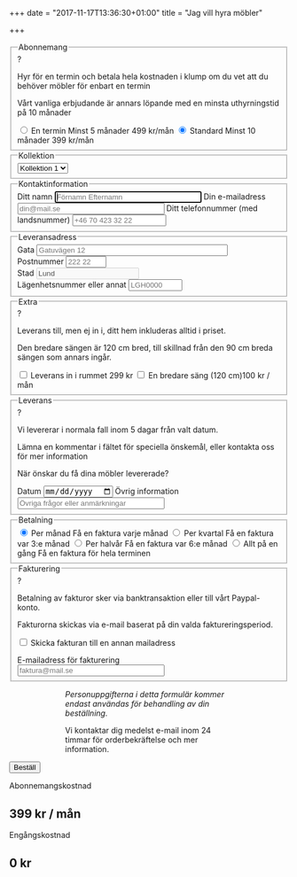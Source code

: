 +++
date = "2017-11-17T13:36:30+01:00"
title = "Jag vill hyra möbler"

+++
<form id="lease-form" aria-busy="false" data-success-url="/form/success" data-error-url="/form/error">
  <fieldset class="subscription"> 
    <legend>Abonnemang</legend>
    <div class="help">
      <span class="help-icon">?</span>
      <div class="help-info">
        <p>Hyr för en termin och betala hela kostnaden i klump om du vet att du behöver möbler för enbart en termin</p>
        <p>Vårt vanliga erbjudande är annars löpande med en minsta uthyrningstid på 10 månader</p>
      </div>
    </div>
    <input type="hidden" value="" name="collection" id="collection">
    <input type="radio" name="subscription" value="short" id="subscriptionShort">
    <label for="subscriptionShort">
      <span class="subscription-name">En termin</span>
      <span class="subscription-length">Minst 5 månader</span>
      <span class="subscription-cost" data-price="499">499 kr/mån</span>
    </label>
    <input type="radio" name="subscription" value="long" id="subscriptionLong" checked>
    <label for="subscriptionLong">
      <span class="subscription-name">Standard</span>
      <span class="subscription-length">Minst 10 månader</span>
      <span class="subscription-cost" data-price="399">399 kr/mån</span>
    </label>
  </fieldset>
  <fieldset class="collection"> 
    <legend>Kollektion</legend>
    <input type="hidden" value="" name="collection" id="collection">
    <select>
    {{ range where .Site.Pages "Section" "collections" }}
      <option>Kollektion 1</option>
    {{ end }}
    </select>
  </fieldset>
  <fieldset> 
    <legend>Kontaktinformation</legend>
    <label for="name">Ditt namn</label>
    <input required autofocus type="text" name="name" placeholder="Förnamn Efternamn" id="name" size="30">
    <label for="email">Din e-mailadress</label>
    <input required type="email" name="email" placeholder="din@mail.se" id="email" size="30">
    <label for="telephone">Ditt telefonnummer (med landsnummer)</label>
    <input required type="tel" name="telephone" placeholder="+46 70 423 32 22" id="telephone" size="18">
  </fieldset>
  <fieldset> 
    <legend>Leveransadress</legend>
    <label for="street">Gata</label>
    <input required type="text" name="street" placeholder="Gatuvägen 12" id="street" size="40">
    <div>
      <div>
        <label for="postal">Postnummer</label>
        <input required type="text" name="postal" placeholder="222 22" id="postal" size="6">
      </div>
      <div>
        <label for="city">Stad</label>
        <input required type="text" name="city" placeholder="Lund" id="city" value="Lund" disabled>
      </div>
    </div>
    <label for="room">Lägenhetsnummer eller annat</label>
    <input type="text" name="room" placeholder="LGH0000" id="room" size="9">
  </fieldset>
  <fieldset> 
    <legend>Extra</legend>
    <div class="help">
      <span class="help-icon">?</span>
      <div class="help-info">
        <p>Leverans till, men ej in i, ditt hem inkluderas alltid i priset.</p>
        <p>Den bredare sängen är 120 cm bred, till skillnad från den 90 cm breda sängen som annars ingår.</p>
      </div>
    </div>
    <input type="checkbox" name="homeDelivery" id="homeDelivery">
    <label for="homeDelivery">Leverans in i rummet <span data-fee="299">299 kr</span></label>
    <input type="checkbox" name="wideBed" id="wideBed">
    <label for="wideBed">En bredare säng (120 cm)<span data-price="100">100 kr / mån</span></label>
  </fieldset>
  <fieldset>
    <div class="help">
      <span class="help-icon">?</span>
      <div class="help-info">
        <p>Vi levererar i normala fall inom 5 dagar från valt datum.</p>
        <p>Lämna en kommentar i fältet för speciella önskemål, eller kontakta oss för mer information</p>
      </div>
    </div>
    <legend>Leverans</legend>
    <p>När önskar du få dina möbler levererade?</p>
    <label for="delivery">Datum</label>
    <input required type="date" name="delivery" placeholder="Datum" id="delivery">
    <label for="other">Övrig information</label>
    <input type="text" name="other" placeholder="Övriga frågor eller anmärkningar" id="other" size="30">
  </fieldset>
  <fieldset>
    <legend>Betalning</legend>
    <input type="radio" name="payment" value="1" data-name="/ mån" id="paypermonth" checked>
    <label class="label-wide" for="paypermonth">
      <span class="subscription-name">Per månad</span>
      <span class="subscription-length">Få en faktura varje månad</span>
    </label>
    <input data-show="long" type="radio" name="payment" value="3" data-name="per kvartal" id="payperquarter">
    <label data-show="long" class="label-wide" for="payperquarter">
      <span class="subscription-name">Per kvartal</span>
      <span class="subscription-length">Få en faktura var 3:e månad</span>
    </label>
    <input data-show="long" type="radio" name="payment" value="6" data-name="per halvår" id="payperhalfyear">
    <label data-show="long" class="label-wide" for="payperhalfyear">
      <span class="subscription-name">Per halvår</span>
      <span class="subscription-length">Få en faktura var 6:e månad</span>
    </label>
    <input data-show="short" type="radio" name="payment" value="5" data-name="för allt" id="payall">
    <label data-show="short" class="label-wide" for="payall">
      <span class="subscription-name">Allt på en gång</span>
      <span class="subscription-length">Få en faktura för hela terminen</span>
    </label>
  </fieldset>
  <fieldset>
    <legend>Fakturering</legend>
    <div class="help">
      <span class="help-icon">?</span>
      <div class="help-info">
        <p>Betalning av fakturor sker via banktransaktion eller till vårt Paypal-konto.</p>
        <p>Fakturorna skickas via e-mail baserat på din valda faktureringsperiod.</p>
      </div>
    </div>
    <input type="checkbox" name="useInvoiceEmail" id="useInvoiceEmail" value="useInvoiceEmail">
    <label class="label-wide" for="useInvoiceEmail">Skicka fakturan till en annan mailadress</label>
    <div class="l-center" data-show="useInvoiceEmail" style="padding-top: 1em">
      <label for="invoiceEmail">E-mailadress för fakturering</label><br />
      <input type="invoiceEmail" name="invoiceEmail" placeholder="faktura@mail.se" id="invoiceEmail" size="30">
    </div>
  </fieldset>
  <div class="l-center">
    <div style="width: 60%; margin: 0 auto;">
      <p><i>Personuppgifterna i detta formulär kommer endast användas för behandling av din beställning.</i></p>
      <p>Vi kontaktar dig medelst e-mail inom 24 timmar för orderbekräftelse och mer information.</p>
    </div>
    <input role="button" class="l-button" type="submit" value="Beställ">
  </div>
  <div class="l-floating costs l-grid">
    <div>
      <p>Abonnemangskostnad</p>
      <h2><span id="monthlyCost">399</span> kr <span id="payPeriod">/ mån</span></h2>
    </div>
    <div>
      <p>Engångskostnad</p>
      <h2><span id="feeCost">0</span> kr</h2>
    </div>
  </div>
</form>

